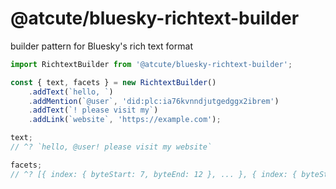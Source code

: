 # @atcute/bluesky-richtext-builder

builder pattern for Bluesky's rich text format

```ts
import RichtextBuilder from '@atcute/bluesky-richtext-builder';

const { text, facets } = new RichtextBuilder()
	.addText(`hello, `)
	.addMention(`@user`, 'did:plc:ia76kvnndjutgedggx2ibrem')
	.addText(`! please visit my`)
	.addLink(`website`, 'https://example.com');

text;
// ^? `hello, @user! please visit my website`

facets;
// ^? [{ index: { byteStart: 7, byteEnd: 12 }, ... }, { index: { byteStart: 30, byteEnd: 37 }, ... }];
```
